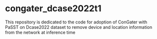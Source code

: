 # congater_dcase2022t1
This repository is dedicated to the code for adoption of ConGater with PaSST on Dcase2022 dataset to remove device and location information from the network at inference time
